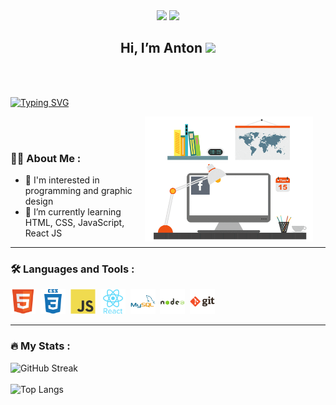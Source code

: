 <!--- <div align="center" >
 
 ![waving](https://capsule-render.vercel.app/api?type=waving&height=90&color=gradient)
 
[![Typing SVG](https://readme-typing-svg.herokuapp.com?font=Mouse+Memoirs&size=65&pause=500&color=06CD9C&vCenter=true&width=600&height=70&lines=Anton+Che;a+Software+Developer;UI%2FUX+Designer;@anton683)](https://git.io/typing-svg)
 
</div>
-->

<div id="header" align="center">
  <img src="https://media.giphy.com/media/M9gbBd9nbDrOTu1Mqx/giphy.gif" width="180"/>
  <img src="https://media.giphy.com/media/cn2LKatpvy89MTVR3e/giphy.gif" width="200"/>
</div>

<div align="center">
	<h2> Hi, I’m Anton <img src="https://media.giphy.com/media/hvRJCLFzcasrR4ia7z/giphy.gif" width="30px"/> </h2>
</div>

<br>
<br>

<div>
		
[![Typing SVG](https://readme-typing-svg.herokuapp.com?font=Mouse+Memoirs&size=65&pause=500&color=06CD9C&vCenter=true&width=600&height=70&lines=Anton+Che;a+Software+Developer;UI%2FUX+Designer;@anton683)](https://git.io/typing-svg)
	
</div>

<img align='right' height='200' style="margin-right:20px" style="margin-bottom:20px" src='assets/zeig-infotech-seo-gif.gif' alt='Social Networks'>

<br>
<br>

### :man_technologist: About Me :
- 👀 I'm interested in programming and graphic design
- 🌱 I’m currently learning HTML, CSS, JavaScript, React JS
 
___
### :hammer_and_wrench: Languages and Tools :
<div>
<img src="https://github.com/devicons/devicon/blob/master/icons/html5/html5-original.svg" title="HTML5" alt="HTML" width="40" height="40"/>&nbsp;
<img src="https://github.com/devicons/devicon/blob/master/icons/css3/css3-plain-wordmark.svg"  title="CSS3" alt="CSS" width="40" height="40"/>&nbsp;
<img src="https://github.com/devicons/devicon/blob/master/icons/javascript/javascript-original.svg" title="JavaScript" alt="JavaScript" width="40" height="40"/>&nbsp;
<img src="https://github.com/devicons/devicon/blob/master/icons/react/react-original-wordmark.svg" title="React" alt="React" width="40" height="40"/>&nbsp;
<img src="https://github.com/devicons/devicon/blob/master/icons/mysql/mysql-original-wordmark.svg" title="MySQL"  alt="MySQL" width="40" height="40"/>&nbsp;
<img src="https://github.com/devicons/devicon/blob/master/icons/nodejs/nodejs-original-wordmark.svg" title="NodeJS" alt="NodeJS" width="40" height="40"/>&nbsp;
<img src="https://github.com/devicons/devicon/blob/master/icons/git/git-original-wordmark.svg" title="Git" **alt="Git" width="40" height="40"/>
</div>

___
### :fire: My Stats :
![GitHub Streak](http://github-readme-streak-stats.herokuapp.com?user=anton683&theme=dark&background=000000)
<br>
<br>
![Top Langs](https://github-readme-stats.vercel.app/api/top-langs/?username=anton683&layout=compact&theme=vision-friendly-dark)
<br>
<br>
<img src="https://komarev.com/ghpvc/?username=anton683&style=flat-square&color=red" alt=""/>

<!---
- 👋 Hi, I’m @anton683
- 👀 I’m interested in ...
- 🌱 I’m currently learning ...
- 💞️ I’m looking to collaborate on ...
- 📫 How to reach me ...

anton683/anton683 is a ✨ special ✨ repository because its `README.md` (this file) appears on your GitHub profile.
You can click the Preview link to take a look at your changes.
--->
